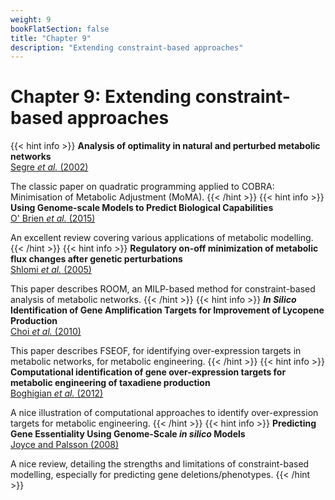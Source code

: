 ```yaml
---
weight: 9
bookFlatSection: false
title: "Chapter 9"
description: "Extending constraint-based approaches"
---
```


# Chapter 9: Extending constraint-based approaches

{{< hint info >}}
**Analysis of optimality in natural and perturbed metabolic networks**   
[Segre _et al._ (2002)](http://doi.org/)

The classic paper on quadratic programming applied to COBRA: Minimisation of Metabolic Adjustment (MoMA).
{{< /hint >}}
{{< hint info >}}
**Using Genome-scale Models to Predict Biological Capabilities**   
[O' Brien _et al._ (2015)](http://doi.org/)

An excellent review covering various applications of metabolic modelling.
{{< /hint >}}
{{< hint info >}}
**Regulatory on-off minimization of metabolic flux changes after genetic perturbations**   
[Shlomi _et al._ (2005)](http://doi.org/)

This paper describes ROOM, an MILP-based method for constraint-based analysis of metabolic networks.
{{< /hint >}}
{{< hint info >}}
**_In Silico_ Identification of Gene Amplification Targets for Improvement of Lycopene Production**   
[Choi _et al._ (2010)](http://doi.org/)

This paper describes FSEOF, for identifying over-expression targets in metabolic networks, for metabolic engineering.
{{< /hint >}}
{{< hint info >}}
**Computational identification of gene over-expression targets for metabolic engineering of taxadiene production**   
[Boghigian _et al._ (2012)](http://doi.org/)

A nice illustration of computational approaches to identify over-expression targets for metabolic engineering.
{{< /hint >}}
{{< hint info >}}
**Predicting Gene Essentiality Using Genome-Scale _in silico_ Models**   
[Joyce and Palsson (2008)](http://doi.org/)

A nice review, detailing the strengths and limitations of constraint-based modelling, especially for predicting gene deletions/phenotypes.
{{< /hint >}}
